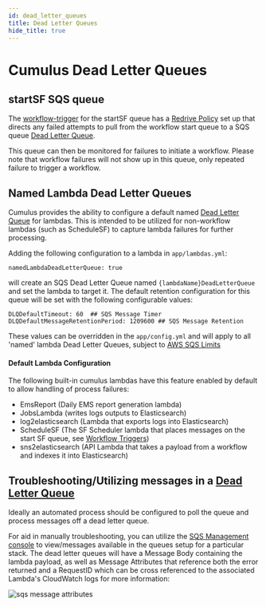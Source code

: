 ```yaml
---
id: dead_letter_queues
title: Dead Letter Queues
hide_title: true
---
```


# Cumulus Dead Letter Queues

## startSF SQS queue

The [workflow-trigger](../workflows/workflow-triggers) for the startSF queue has a [Redrive Policy](https://docs.aws.amazon.com/AWSCloudFormation/latest/UserGuide/aws-properties-sqs-queues-redrivepolicy.html) set up that directs any failed attempts to pull from the workflow start queue to a SQS queue [Dead Letter Queue](https://docs.aws.amazon.com/AWSSimpleQueueService/latest/SQSDeveloperGuide/sqs-dead-letter-queues.html).

This queue can then be monitored for failures to initiate a workflow.   Please note that workflow failures will not show up in this queue, only repeated failure to trigger a workflow.

## Named Lambda Dead Letter Queues
Cumulus provides the ability to configure a default named [Dead Letter Queue](https://docs.aws.amazon.com/AWSSimpleQueueService/latest/SQSDeveloperGuide/sqs-dead-letter-queues.html) for lambdas.   This is intended to be utilized for non-workflow lambdas (such as ScheduleSF) to capture lambda failures for further processing.

Adding the following configuration to a lambda in `app/lambdas.yml`:

```
namedLambdaDeadLetterQueue: true
```

will create an SQS Dead Letter Queue named `{lambdaName}DeadLetterQueue` and set the lambda to target it.   The default retention configuration for this queue will be set with the following configurable values:

```
DLQDefaultTimeout: 60  ## SQS Message Timer
DLQDefaultMessageRetentionPeriod: 1209600 ## SQS Message Retention
```

These values can be overridden in the `app/config.yml` and will apply to all 'named' lambda Dead Letter Queues, subject to [AWS SQS Limits](https://docs.aws.amazon.com/AWSSimpleQueueService/latest/SQSDeveloperGuide/sqs-limits.html)

#### Default Lambda Configuration

The following built-in cumulus lambdas have this feature enabled by default to allow handling of process failures:

* EmsReport (Daily EMS report generation lambda)
* JobsLambda (writes logs outputs to Elasticsearch)
* log2elasticsearch (Lambda that exports logs into Elasticsearch)
* ScheduleSF (The SF Scheduler lambda that places messages on the start SF queue, see [Workflow Triggers](../workflows/workflow-triggers.md))
* sns2elasticsearch (API Lambda that takes a payload from a workflow and indexes it into Elasticsearch)

## Troubleshooting/Utilizing messages in a [Dead Letter Queue](https://docs.aws.amazon.com/AWSSimpleQueueService/latest/SQSDeveloperGuide/sqs-dead-letter-queues.html)

Ideally an automated process should be configured to poll the queue and process messages off a dead letter queue.

For aid in manually troubleshooting, you can utilize the [SQS Management console](https://console.aws.amazon.com/sqs/home) to view/messages available in the queues setup for a particular stack.    The dead letter queues will have a Message Body containing the lambda payload, as well as Message Attributes that reference both the error returned and a RequestID which can be cross referenced to the associated Lambda's CloudWatch logs for more information:

![sqs message attributes](assets/sqs_message_attribute.png)
